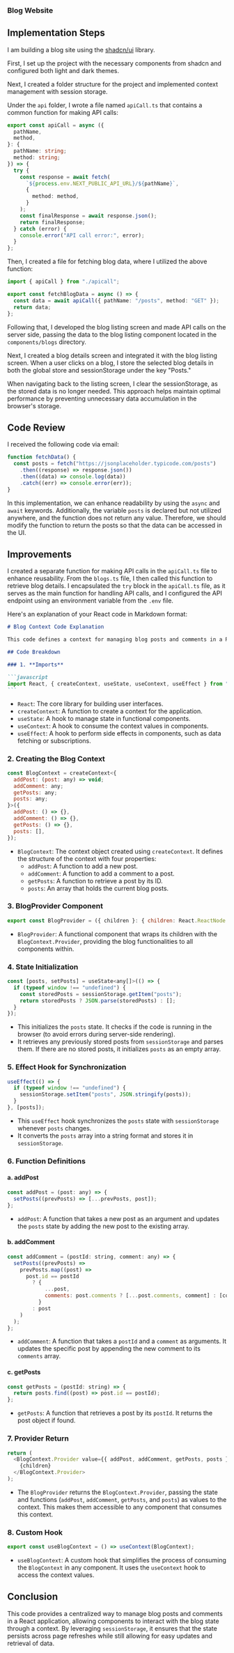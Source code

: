 ### Blog Website

## Implementation Steps

I am building a blog site using the [shadcn/ui](https://ui.shadcn.com/) library.

First, I set up the project with the necessary components from shadcn and configured both light and dark themes.

Next, I created a folder structure for the project and implemented context management with session storage.

Under the `api` folder, I wrote a file named `apiCall.ts` that contains a common function for making API calls:

```typescript
export const apiCall = async ({
  pathName,
  method,
}: {
  pathName: string;
  method: string;
}) => {
  try {
    const response = await fetch(
      `${process.env.NEXT_PUBLIC_API_URL}/${pathName}`,
      {
        method: method,
      }
    );
    const finalResponse = await response.json();
    return finalResponse;
  } catch (error) {
    console.error("API call error:", error);
  }
};
```

Then, I created a file for fetching blog data, where I utilized the above function:

```typescript
import { apiCall } from "./apicall";

export const fetchBlogData = async () => {
  const data = await apiCall({ pathName: "/posts", method: "GET" });
  return data;
};
```

Following that, I developed the blog listing screen and made API calls on the server side, passing the data to the blog listing component located in the `components/blogs` directory.

Next, I created a blog details screen and integrated it with the blog listing screen. When a user clicks on a blog, I store the selected blog details in both the global store and sessionStorage under the key "Posts."

When navigating back to the listing screen, I clear the sessionStorage, as the stored data is no longer needed. This approach helps maintain optimal performance by preventing unnecessary data accumulation in the browser's storage.

## Code Review

I received the following code via email:

```typescript
function fetchData() {
  const posts = fetch("https://jsonplaceholder.typicode.com/posts")
    .then((response) => response.json())
    .then((data) => console.log(data))
    .catch((err) => console.error(err));
}
```

In this implementation, we can enhance readability by using the `async` and `await` keywords. Additionally, the variable `posts` is declared but not utilized anywhere, and the function does not return any value. Therefore, we should modify the function to return the posts so that the data can be accessed in the UI.

## Improvements

I created a separate function for making API calls in the `apiCall.ts` file to enhance reusability. From the `blogs.ts` file, I then called this function to retrieve blog details. I encapsulated the `try` block in the `apiCall.ts` file, as it serves as the main function for handling API calls, and I configured the API endpoint using an environment variable from the `.env` file.

Here's an explanation of your React code in Markdown format:

````markdown
# Blog Context Code Explanation

This code defines a context for managing blog posts and comments in a React application. It uses the Context API and hooks to provide functionality related to blog posts throughout the application.

## Code Breakdown

### 1. **Imports**

```javascript
import React, { createContext, useState, useContext, useEffect } from "react";
```
````

- `React`: The core library for building user interfaces.
- `createContext`: A function to create a context for the application.
- `useState`: A hook to manage state in functional components.
- `useContext`: A hook to consume the context values in components.
- `useEffect`: A hook to perform side effects in components, such as data fetching or subscriptions.

### 2. **Creating the Blog Context**

```javascript
const BlogContext = createContext<{
  addPost: (post: any) => void;
  addComment: any;
  getPosts: any;
  posts: any;
}>({
  addPost: () => {},
  addComment: () => {},
  getPosts: () => {},
  posts: [],
});
```

- `BlogContext`: The context object created using `createContext`. It defines the structure of the context with four properties:
  - `addPost`: A function to add a new post.
  - `addComment`: A function to add a comment to a post.
  - `getPosts`: A function to retrieve a post by its ID.
  - `posts`: An array that holds the current blog posts.

### 3. **BlogProvider Component**

```javascript
export const BlogProvider = ({ children }: { children: React.ReactNode }) => {
```

- `BlogProvider`: A functional component that wraps its children with the `BlogContext.Provider`, providing the blog functionalities to all components within.

### 4. **State Initialization**

```javascript
const [posts, setPosts] = useState<any[]>(() => {
  if (typeof window !== "undefined") {
    const storedPosts = sessionStorage.getItem("posts");
    return storedPosts ? JSON.parse(storedPosts) : [];
  }
});
```

- This initializes the `posts` state. It checks if the code is running in the browser (to avoid errors during server-side rendering).
- It retrieves any previously stored posts from `sessionStorage` and parses them. If there are no stored posts, it initializes `posts` as an empty array.

### 5. **Effect Hook for Synchronization**

```javascript
useEffect(() => {
  if (typeof window !== "undefined") {
    sessionStorage.setItem("posts", JSON.stringify(posts));
  }
}, [posts]);
```

- This `useEffect` hook synchronizes the `posts` state with `sessionStorage` whenever `posts` changes.
- It converts the `posts` array into a string format and stores it in `sessionStorage`.

### 6. **Function Definitions**

#### a. **addPost**

```javascript
const addPost = (post: any) => {
  setPosts((prevPosts) => [...prevPosts, post]);
};
```

- `addPost`: A function that takes a new post as an argument and updates the `posts` state by adding the new post to the existing array.

#### b. **addComment**

```javascript
const addComment = (postId: string, comment: any) => {
  setPosts((prevPosts) =>
    prevPosts.map((post) =>
      post.id == postId
        ? {
            ...post,
            comments: post.comments ? [...post.comments, comment] : [comment],
          }
        : post
    )
  );
};
```

- `addComment`: A function that takes a `postId` and a `comment` as arguments. It updates the specific post by appending the new comment to its `comments` array.

#### c. **getPosts**

```javascript
const getPosts = (postId: string) => {
  return posts.find((post) => post.id == postId);
};
```

- `getPosts`: A function that retrieves a post by its `postId`. It returns the post object if found.

### 7. **Provider Return**

```javascript
return (
  <BlogContext.Provider value={{ addPost, addComment, getPosts, posts }}>
    {children}
  </BlogContext.Provider>
);
```

- The `BlogProvider` returns the `BlogContext.Provider`, passing the state and functions (`addPost`, `addComment`, `getPosts`, and `posts`) as values to the context. This makes them accessible to any component that consumes this context.

### 8. **Custom Hook**

```javascript
export const useBlogContext = () => useContext(BlogContext);
```

- `useBlogContext`: A custom hook that simplifies the process of consuming the `BlogContext` in any component. It uses the `useContext` hook to access the context values.

## Conclusion

This code provides a centralized way to manage blog posts and comments in a React application, allowing components to interact with the blog state through a context. By leveraging `sessionStorage`, it ensures that the state persists across page refreshes while still allowing for easy updates and retrieval of data.

